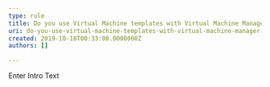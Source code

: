 ```yaml
---
type: rule
title: Do you use Virtual Machine templates with Virtual Machine Manager (VMM)?
uri: do-you-use-virtual-machine-templates-with-virtual-machine-manager-vmm
created: 2019-10-18T00:33:00.0000000Z
authors: []

---
```




<span class='intro'> Enter Intro Text </span>




